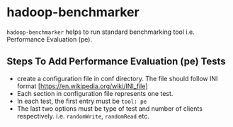 # hadoop-benchmarker
`hadoop-benchmarker` helps to run standard benchmarking tool i.e. Performance Evaluation (pe).

## Steps To Add Performance Evaluation (pe) Tests
- create a configuration file in conf directory. The file should follow INI format [https://en.wikipedia.org/wiki/INI_file]
- Each section in configuration file represents one test.
- In each test, the first entry must be `tool: pe`
- The last two options must be type of test and number of clients respectively. i.e. `randomWrite`, `randomRead` etc.
